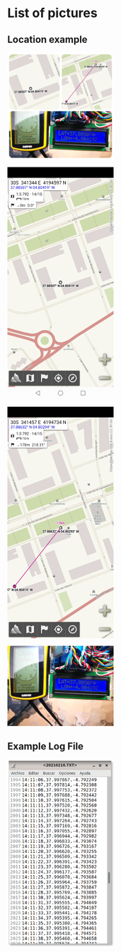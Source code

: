 # List of pictures #

## Location example ##

<img alt="Location example." src="image1.jpg" width="240">&nbsp;

<img alt="Shot1." src="Screenshot_20210215_201352_psyberia.alpinequest.full.jpg" width="240">&nbsp;

<img alt="Shot2." src="Screenshot_20210215_201618_psyberia.alpinequest.full.jpg" width="240">&nbsp;

<img alt="Shot3." src="IMG_20200301_114208.jpg" width="240">&nbsp;

## Example Log File ##

<img alt="Example Log File." src="image2.png" width="240">&nbsp;

